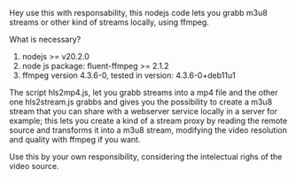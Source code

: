 Hey use this with responsability, this nodejs code lets you grabb m3u8 streams or other kind of streams locally, using ffmpeg.

What is necessary?

1. nodejs >= v20.2.0
2. node js package: fluent-ffmpeg >= 2.1.2
3. ffmpeg version 4.3.6-0, tested in version: 4.3.6-0+deb11u1

The script hls2mp4.js, let you grabb streams into a mp4 file and the other one hls2stream.js grabbs and gives you the possibility to create a m3u8 stream that you can share with a webserver service locally in a server for example; this lets you create a kind of a stream proxy by reading the remote source and transforms it into a m3u8 stream, modifying the video resolution and quality with ffmpeg if you want.

Use this by your own responsibility, considering the intelectual righs of the video source.

 